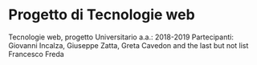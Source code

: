 # Progetto di Tecnologie web
Tecnologie web, progetto Universitario a.a.: 2018-2019
Partecipanti: Giovanni Incalza, Giuseppe Zatta, Greta Cavedon and the last but not list Francesco Freda
